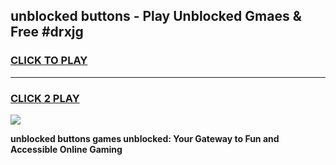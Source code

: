 
## unblocked buttons - Play Unblocked Gmaes & Free #drxjg
<h3>
<a href="https://news.freeplayer.one?title=unblocked_buttons&ref=26F">CLICK TO PLAY</a></h3>
<hr>

<h3>
<a href="https://news.freeplayer.one?title=unblocked_buttons&ref=26F">CLICK 2 PLAY</a>
  
</h3>

<a href="https://news.freeplayer.one?title=unblocked_buttons&ref=26F/"><img src="https://clearcache.store/games.png"></a>


**unblocked buttons games unblocked: Your Gateway to Fun and Accessible Online Gaming**
